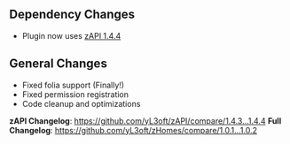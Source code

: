 ## Dependency Changes
- Plugin now uses [zAPI 1.4.4](https://github.com/yL3oft/zAPI/releases/tag/1.4.4)

## General Changes
- Fixed folia support (Finally!)
- Fixed permission registration
- Code cleanup and optimizations

**zAPI Changelog**: https://github.com/yL3oft/zAPI/compare/1.4.3...1.4.4
**Full Changelog**: https://github.com/yL3oft/zHomes/compare/1.0.1...1.0.2